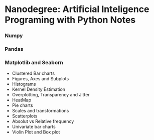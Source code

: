 # Nanodegree: Artificial Inteligence Programing with Python Notes

### Numpy
### Pandas
### Matplotlib and Seaborn
- Clustered Bar charts
- Figures, Axes and Subplots
- Histograms
- Kernel Density Estimation
- Overplotting, Transparency and Jitter
- HeatMap
- Pie charts
- Scales and transformations
- Scatterplots
- Absolut vs Relative frequency
- Univariate bar charts
- Violin Plot and Box plot
